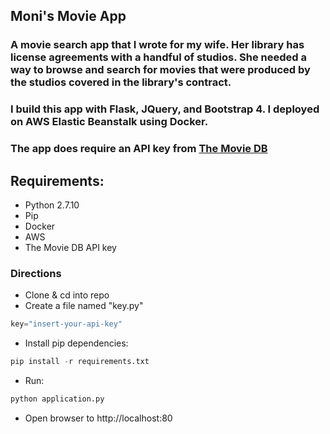 ## Moni's Movie App
### A movie search app that I wrote for my wife. Her library has license agreements with a handful of studios. She needed a way to browse and search for movies that were produced by the studios covered in the library's contract.

### I build this app with Flask, JQuery, and Bootstrap 4. I deployed on AWS Elastic Beanstalk using Docker.

### The app does require an API key from [The Movie DB](https://developers.themoviedb.org/3/getting-started/introduction)

## Requirements:
* Python 2.7.10
* Pip
* Docker
* AWS
* The Movie DB API key

### Directions
* Clone & cd into repo
* Create a file named "key.py"
```Python
key="insert-your-api-key"
```
* Install pip dependencies:
```Python
pip install -r requirements.txt
```
* Run:
```Python
python application.py
```
* Open browser to http://localhost:80

